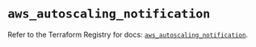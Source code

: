 # `aws_autoscaling_notification`

Refer to the Terraform Registry for docs: [`aws_autoscaling_notification`](https://registry.terraform.io/providers/hashicorp/aws/5.51.1/docs/resources/autoscaling_notification).
